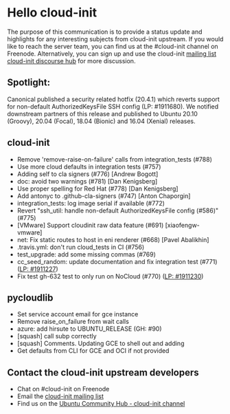 # Hello cloud-init

The purpose of this communication is to provide a status update and
highlights for any interesting subjects from cloud-init upstream. If
you would like to reach the server team, you can find us at
the #cloud-init channel on Freenode. Alternatively, you can sign up
and use the cloud-init [mailing list](mailto:cloud-init@lists.launchpad.net)
[cloud-init discourse hub](https://discourse.ubuntu.com/c/server/cloud-init) for more
discussion.

## Spotlight:
Canonical published a security related hotfix (20.4.1) which reverts
support for non-default AuthorizedKeysFile SSH config (LP: #1911680).
We notified downstream partners of this release and published to
Ubuntu 20.10 (Groovy), 20.04 (Focal), 18.04 (Bionic) and 16.04 (Xenial)
releases.


## cloud-init

- Remove 'remove-raise-on-failure' calls from integration_tests (#788)
- Use more cloud defaults in integration tests (#757)
- Adding self to cla signers (#776) [Andrew Bogott]
- doc: avoid two warnings (#781) [Dan Kenigsberg]
- Use proper spelling for Red Hat (#778) [Dan Kenigsberg]
- Add antonyc to .github-cla-signers (#747) [Anton Chaporgin]
- integration_tests: log image serial if available (#772)
- Revert "ssh_util: handle non-default AuthorizedKeysFile config (#586)"
  (#775)
- [VMware] Support cloudinit raw data feature (#691) [xiaofengw-vmware]
- net: Fix static routes to host in eni renderer (#668) [Pavel Abalikhin]
- .travis.yml: don't run cloud_tests in CI (#756)
- test_upgrade: add some missing commas (#769)
- cc_seed_random: update documentation and fix integration test (#771)
  ([LP: #1911227](https://bugs.launchpad.net/bugs/1911227))
- Fix test gh-632 test to only run on NoCloud (#770) ([LP: #1911230](https://bugs.launchpad.net/bugs/1911230))

## pycloudlib

- Set service account email for gce instance
- Remove raise_on_failure from wait calls
- azure: add hirsute to UBUNTU_RELEASE (GH: #90)
- [squash] call subp correctly
- [squash] Comments. Updating GCE to shell out and adding
- Get defaults from CLI for GCE and OCI if not provided

## Contact the cloud-init upstream developers

- Chat on #cloud-init on Freenode
- Email the [cloud-init mailing list](mailto:cloud-init@lists.launchpad.net)
- Find us on the [Ubuntu Community Hub - cloud-init channel](https://discourse.ubuntu.com/c/server/cloud-init)
